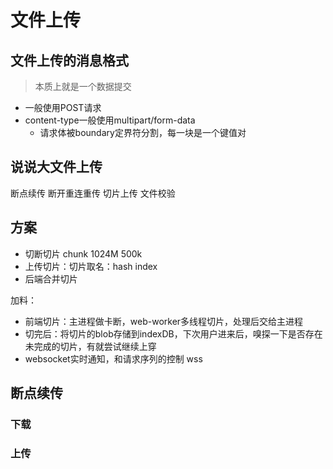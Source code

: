 # 文件上传

## 文件上传的消息格式
> 本质上就是一个数据提交
- 一般使用POST请求
- content-type一般使用multipart/form-data
  - 请求体被boundary定界符分割，每一块是一个键值对


## 说说大文件上传

断点续传
断开重连重传
切片上传
文件校验

## 方案
- 切断切片 chunk 1024M  500k
- 上传切片：切片取名：hash index
- 后端合并切片

加料：
- 前端切片：主进程做卡断，web-worker多线程切片，处理后交给主进程
- 切完后：将切片的blob存储到indexDB，下次用户进来后，嗅探一下是否存在未完成的切片，有就尝试继续上穿
- websocket实时通知，和请求序列的控制 wss

## 断点续传

### 下载


### 上传